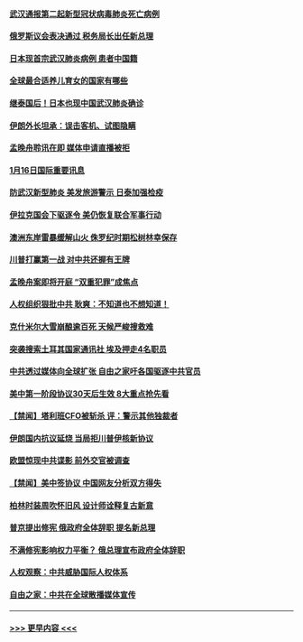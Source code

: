 #### [武汉通报第二起新型冠状病毒肺炎死亡病例](../pages/prog202/a102754298.md?t=01170222) 
#### [俄罗斯议会表决通过 税务局长出任新总理](../pages/prog202/a102754288.md?t=01170222) 
#### [日本现首宗武汉肺炎病例 患者中国籍](../pages/prog202/a102754250.md?t=01170222) 
#### [全球最合适养儿育女的国家有哪些](../pages/prog202/a102754198.md?t=01170222) 
#### [继泰国后！日本也现中国武汉肺炎确诊](../pages/prog202/a102754064.md?t=01170222) 
#### [伊朗外长坦承：误击客机、试图隐瞒](../pages/prog202/a102754062.md?t=01170222) 
#### [孟晚舟聆讯在即 媒体申请直播被拒](../pages/prog202/a102754058.md?t=01170222) 
#### [1月16日国际重要讯息](../pages/prog202/a102754054.md?t=01170222) 
#### [防武汉新型肺炎 美发旅游警示 日泰加强检疫](../pages/prog202/a102753986.md?t=01170222) 
#### [伊拉克国会下驱逐令 美仍恢复联合军事行动](../pages/prog202/a102753975.md?t=01170222) 
#### [澳洲东岸雷暴缓解山火 侏罗纪时期松树林幸保存](../pages/prog202/a102753943.md?t=01170222) 
#### [川普打赢第一战 对中共还握有王牌](../pages/prog202/a102753874.md?t=01170222) 
#### [孟晚舟案即将开庭 “双重犯罪”成焦点](../pages/prog202/a102753891.md?t=01170222) 
#### [人权组织狠批中共 耿爽：不知道也不想知道！](../pages/prog202/a102753872.md?t=01170222) 
#### [克什米尔大雪崩酿逾百死 天候严峻搜救难](../pages/prog202/a102753837.md?t=01170222) 
#### [突袭搜索土耳其国家通讯社 埃及押走4名职员](../pages/prog202/a102753805.md?t=01170222) 
#### [中共透过媒体向全球扩张 自由之家吁各国驱逐中共官员](../pages/prog202/a102753798.md?t=01170222) 
#### [美中第一阶段协议30天后生效 8大重点抢先看](../pages/prog202/a102753782.md?t=01170222) 
#### [【禁闻】塔利班CFO被斩杀 评：警示其他独裁者](../pages/prog202/a102753756.md?t=01170222) 
#### [伊朗国内抗议延烧 当局拒川普伊核新协议](../pages/prog202/a102753697.md?t=01170222) 
#### [欧盟惊现中共谍影 前外交官被调查](../pages/prog202/a102753660.md?t=01170222) 
#### [【禁闻】美中签协议 中国网友分析双方得失](../pages/prog202/a102753688.md?t=01170222) 
#### [柏林时装周吹怀旧风 设计师诠释复古新意](../pages/prog202/a102753637.md?t=01170222) 
#### [普京提出修宪 俄政府全体辞职 提名新总理](../pages/prog202/a102753597.md?t=01170222) 
#### [不满修宪影响权力平衡？ 俄总理宣布政府全体辞职](../pages/prog202/a102753541.md?t=01170222) 
#### [人权观察：中共威胁国际人权体系](../pages/prog202/a102753528.md?t=01170222) 
#### [自由之家：中共在全球散播媒体宣传](../pages/prog202/a102753508.md?t=01170222) 

----
#### [ >>> 更早内容 <<< ](../indexes/prog202-earlier.md)
